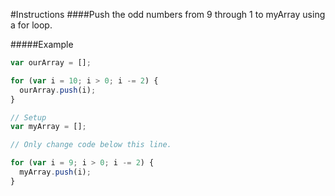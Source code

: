 #Instructions
####Push the odd numbers from 9 through 1 to myArray using a for loop.

#####Example
``` javascript
var ourArray = [];

for (var i = 10; i > 0; i -= 2) {
  ourArray.push(i);
}

// Setup
var myArray = [];

// Only change code below this line.

for (var i = 9; i > 0; i -= 2) {
  myArray.push(i);
}
```
